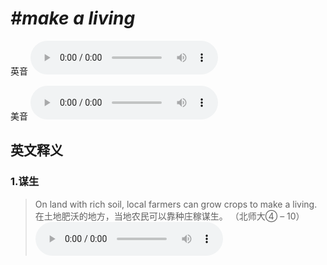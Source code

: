 # ***\#make a living*** 
英音
<audio src="./media/make a living1-_AAC.aac" controls="controls"></audio>

美音
<audio src="./media/make a living2.aac" controls="controls"></audio>



  

英文释义
---
### 1.**谋生**  

 > On land with rich soil, local farmers can grow crops to make a living.  
 > 在土地肥沃的地方，当地农民可以靠种庄稼谋生。  （北师大④ – 10）  
<audio src="./media/living-3.aac" controls="controls"></audio>


